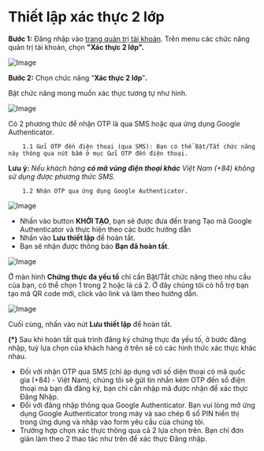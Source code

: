 # Thiết lập xác thực 2 lớp

**Bước 1:** Đăng nhập vào [trang quản trị tài khoản](https://dashboard.console.vngcloud.vn/). Trên menu các chức năng quản trị tài khoản, chọn **"Xác thực 2 lớp".**

![Image](https://github.com/vngcloud/docs/blob/main/Vietnamese/.gitbook/assets/image%20(170).png?raw=true)

**Bước 2:** Chọn chức năng “**Xác thực 2 lớp**”**.**

Bật chức năng mong muốn xác thực tương tự như hình. 

![Image](https://github.com/vngcloud/docs/blob/main/Vietnamese/.gitbook/assets/image%20(171).png?raw=true)

Có 2 phương thức để nhận OTP là qua SMS hoặc qua ứng dụng Google Authenticator.

        1.1 Gửi OTP đến điện thoại (qua SMS): Bạn có thể Bật/Tắt chức năng này thông qua nút bấm ở mục Gửi OTP đến điện thoại.

**Lưu** **ý:** _Nếu_ _khách_ _hàng_ _**có mã vùng điện thoại khác** Việt Nam (+84) không sử dụng được_ _phương_ _thức SMS._

        1.2 Nhận OTP qua ứng dụng Google Authenticator.

![Image](https://github.com/vngcloud/docs/blob/main/Vietnamese/.gitbook/assets/image%20(172).png?raw=true)

* Nhấn vào button **KHỞI TẠO**, bạn sẽ được đưa đến trang Tạo mã Google Authenticator và thực hiện theo các bước hướng dẫn
* Nhấn vào **Lưu thiết lập** để hoàn tất.
* Bạn sẽ nhận được thông báo **Bạn đã hoàn tất**.

![Image](https://github.com/vngcloud/docs/blob/main/Vietnamese/.gitbook/assets/image%20(173).png?raw=true)

Ở màn hình **Chứng thực đa yếu tố** chỉ cần Bật/Tắt chức năng theo nhu cầu của bạn, có thể chọn 1 trong 2 hoặc là cả 2. Ở đây chúng tôi có hỗ trợ bạn tạo mã QR code mới, click vào link và làm theo hướng dẫn.

![Image](https://github.com/vngcloud/docs/blob/main/Vietnamese/.gitbook/assets/image%20(174).png?raw=true)

Cuối cùng, nhấn vào nút **Lưu thiết lập** để hoàn tất.

**(\*)** Sau khi hoàn tất quá trình đăng ký chứng thực đa yếu tố, ở bước đăng nhập, tuỳ lựa chọn của khách hàng ở trên sẽ có các hình thức xác thực khác nhau.

* Đối với nhận OTP qua SMS (chỉ áp dụng với số diện thoại có mã quốc gia (+84) - Việt Nam), chúng tôi sẽ gửi tin nhắn kèm OTP đến số điện thoại mà bạn đã đăng ký, bạn chỉ cần nhập mã được nhận để xác thực Đăng Nhập.
* Đối với đăng nhập thông qua Google Authenticator. Bạn vui lòng mở ứng dụng Google Authenticator trong máy và sao chép 6 số PIN hiển thị trong ứng dụng và nhập vào form yêu cầu của chúng tôi.
* Trường hợp chọn xác thực thông qua cả 2 lựa chọn trên. Bạn chỉ đơn giản làm theo 2 thao tác như trên để xác thực Đăng nhập.
